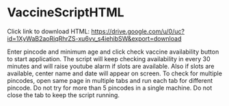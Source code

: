 # VaccineScriptHTML
Click link to download HTML: https://drive.google.com/u/0/uc?id=1XyWaB2aoRiqRhrZS-xu6vv_s4iehibSW&export=download

Enter pincode and minimum age and click check vaccine availability button to start application.
The script will keep checking availability in every 30 minutes and will raise youtube alarm if slots are available.
Also if slots are available, center name and date will appear on screen.
To check for multiple pincodes, open same page in multiple tabs and run each tab for different pincode.
Do not try for more than 5 pincodes in a single machine.
Do not close the tab to keep the script running.
